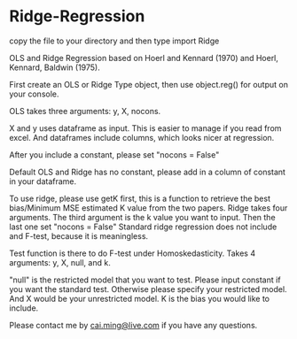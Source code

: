 # Ridge-Regression

copy the file to your directory and then type 
import Ridge

OLS and Ridge Regression based on Hoerl and Kennard (1970) and Hoerl, Kennard, Baldwin (1975). 

First create an OLS or Ridge Type object, then use object.reg() for output on your console. 

OLS takes three arguments: y, X, nocons. 

X and y uses dataframe as input. This is easier to manage if you read from excel. And dataframes include columns, which looks nicer at regression.

After you include a constant, please set "nocons = False"

Default OLS and Ridge has no constant, please add in a column of constant in your dataframe. 

To use ridge, please use getK first, this is a function to retrieve the best bias/Minimum MSE estimated K value from the two papers. 
Ridge takes four arguments. The third argument is the k value you want to input. Then the last one set "nocons = False"
Standard ridge regression does not include and F-test, because it is meaningless. 

Test function is there to do F-test under Homoskedasticity. Takes 4 arguments: y, X, null, and k.

"null" is the restricted model that you want to test. Please input constant if you want the standard test. Otherwise please specify your restricted model. And X would be your unrestricted model. K is the bias you would like to include. 

Please contact me by 
cai.ming@live.com 
if you have any questions. 
